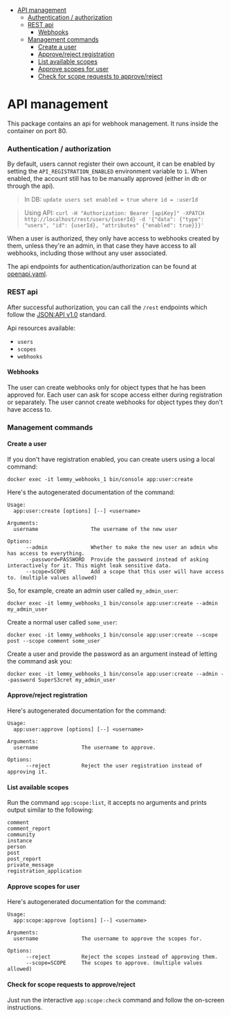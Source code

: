 <!-- TOC -->
* [API management](#api-management)
    * [Authentication / authorization](#authentication--authorization)
    * [REST api](#rest-api)
      * [Webhooks](#webhooks)
    * [Management commands](#management-commands)
      * [Create a user](#create-a-user)
      * [Approve/reject registration](#approvereject-registration)
      * [List available scopes](#list-available-scopes)
      * [Approve scopes for user](#approve-scopes-for-user)
      * [Check for scope requests to approve/reject](#check-for-scope-requests-to-approvereject)
<!-- TOC -->

# API management

This package contains an api for webhook management. It runs inside the container on port 80.

### Authentication / authorization

By default, users cannot register their own account, it can be enabled by setting the `API_REGISTRATION_ENABLED`
environment variable to `1`. When enabled, the account still has to be manually approved (either in db or through the api).

> In DB: `update users set enabled = true where id = :userId`

> Using API: `curl -H "Authorization: Bearer [apiKey]" -XPATCH http://localhost/rest/users/{userId} -d '{"data": {"type": "users", "id": {userId}, "attributes" {"enabled": true}}}'`

When a user is authorized, they only have access to webhooks created by them, unless they're an admin, in that case they
have access to all webhooks, including those without any user associated.

The api endpoints for authentication/authorization can be found at [openapi.yaml](../openapi.yaml).

### REST api

After successful authorization, you can call the `/rest` endpoints which follow the [JSON:API v1.0](https://jsonapi.org/format/1.0/) standard.

Api resources available:

- `users`
- `scopes`
- `webhooks`

#### Webhooks

The user can create webhooks only for object types that he has been approved for. Each user can ask for scope access
either during registration or separately. The user cannot create webhooks for object types they don't have access
to.

### Management commands

#### Create a user

If you don't have registration enabled, you can create users using a local command:

`docker exec -it lemmy_webhooks_1 bin/console app:user:create`

Here's the autogenerated documentation of the command:

```
Usage:
  app:user:create [options] [--] <username>

Arguments:
  username                 The username of the new user

Options:
      --admin              Whether to make the new user an admin who has access to everything.
      --password=PASSWORD  Provide the password instead of asking interactively for it. This might leak sensitive data.
      --scope=SCOPE        Add a scope that this user will have access to. (multiple values allowed)
```

So, for example, create an admin user called `my_admin_user`:

`docker exec -it lemmy_webhooks_1 bin/console app:user:create --admin my_admin_user`

Create a normal user called `some_user`:

`docker exec -it lemmy_webhooks_1 bin/console app:user:create --scope post --scope comment some_user`

Create a user and provide the password as an argument instead of letting the command ask you:

`docker exec -it lemmy_webhooks_1 bin/console app:user:create --admin --password SuperS3cret my_admin_user`

#### Approve/reject registration

Here's autogenerated documentation for the command:

```
Usage:
  app:user:approve [options] [--] <username>

Arguments:
  username              The username to approve.

Options:
      --reject          Reject the user registration instead of approving it.
```

#### List available scopes

Run the command `app:scope:list`, it accepts no arguments and prints output similar to the following:

```
comment
comment_report
community
instance
person
post
post_report
private_message
registration_application
```

#### Approve scopes for user

Here's autogenerated documentation for the command:

```
Usage:
  app:scope:approve [options] [--] <username>

Arguments:
  username              The username to approve the scopes for.

Options:
      --reject          Reject the scopes instead of approving them.
      --scope=SCOPE     The scopes to approve. (multiple values allowed)
```

#### Check for scope requests to approve/reject

Just run the interactive `app:scope:check` command and follow the on-screen instructions.

